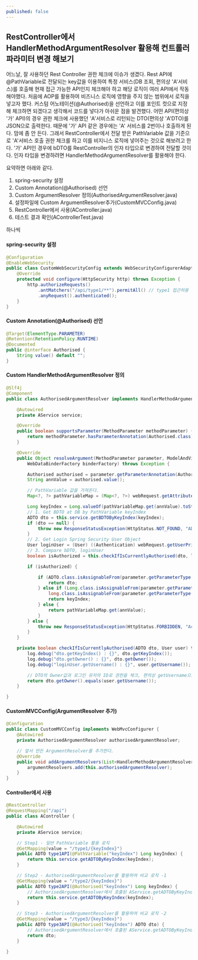 ```yaml
---
published: false
---
```

## RestController에서 HandlerMethodArgumentResolver 활용해 컨트롤러 파라미터 변경 해보기

어느날, 잘 사용하던 Rest Controller 권한 체크에 이슈가 생겼다.
Rest API에 @PathVariable로 전달되는 key값을 이용하여 특정 서비스(DB 조회, 편의상 'A'서비스)를 호출해 현재 접근 가능한 API인지 체크해야 하고 해당 로직이 여러 API에서 작동해야했다.
처음에 AOP를 활용하여 비즈니스 로직에 영향을 주지 않는 범위에서 로직을 넣고자 했다.
커스텀 어노테이션(@Authorised)을 선언하고 이를 포인트 컷으로 지정해 체크하면 되겠다고 생각해서 코드를 넣다가 아쉬운 점을 발견했다.
어떤 API(편의상 '가' API)의 경우 권한 체크에 사용했던  'A'서비스로 리턴되는 DTO(편의상 'A'DTO)를 JSON으로 출력한다.
때문에 '가' API 같은 경우에는 'A' 서비스를 2번이나 호출하게 된다.
맘에 좀 안 든다. 
그래서 RestController에서 전달 받은 PathVariable 값을 기준으로 'A'서비스 호출 권한 체크를 하고 이를 비지니스 로직에 넣어주는 것으로 해보려고 한다.
'가' API인 경우에 bDTO를 RestController의 인자 타입으로 변경하여 전달할 것이다.
인자 타입을 변경하려면 HandlerMethodArgumentResolver를 활용해야 한다.

요약하면 아래와 같다.

1. spring-security 설정
2. Custom Annotation(@Authorised) 선언
3. Custom ArgumentResolver 정의(AuthorisedArgumentResolver.java)
4. 설정파일에 Custom ArgumentResolver추가(CustomMVCConfig.java)
5. RestController에서 사용(AController.java)
6. 테스트 결과 확인(AControllerTest.java)

하나씩 

#### spring-security 설정
```java
@Configuration
@EnableWebSecurity
public class CustomWebSecurityConfig extends WebSecurityConfigurerAdapter {
	@Override
	protected void configure(HttpSecurity http) throws Exception {
		http.authorizeRequests()
			.antMatchers("/api/type1/**").permitAll() // type1 접근허용
			.anyRequest().authenticated();
	}
}
```

#### Custom Annotation(@Authorised) 선언
```java 
@Target(ElementType.PARAMETER)
@Retention(RetentionPolicy.RUNTIME)
@Documented
public @interface Authorised {
	String value() default "";
}
```
#### Custom HandlerMethodArgumentResolver 정의
```java 
@Slf4j
@Component
public class AuthorisedArgumentResolver implements HandlerMethodArgumentResolver {

	@Autowired
	private AService service;

	@Override
	public boolean supportsParameter(MethodParameter methodParameter) {
		return methodParameter.hasParameterAnnotation(Authorised.class);
	}

	@Override
	public Object resolveArgument(MethodParameter parameter, ModelAndViewContainer mavContainer, NativeWebRequest webRequest,
		WebDataBinderFactory binderFactory) throws Exception {

		Authorised authorised = parameter.getParameterAnnotation(Authorised.class);
		String annValue = authorised.value();

		// PathVariable 값을 가져온다.
		Map<?, ?> pathVariableMap = (Map<?, ?>) webRequest.getAttribute(HandlerMapping.URI_TEMPLATE_VARIABLES_ATTRIBUTE, RequestAttributes.SCOPE_REQUEST);

		Long keyIndex = Long.valueOf(pathVariableMap.get(annValue).toString());
		// 1. Get BDTO at DB by PathVariable keyIndex
		ADTO dto = this.service.getBDTOByKeyIndex(keyIndex);
		if (dto == null) {
			throw new ResponseStatusException(HttpStatus.NOT_FOUND, "ADTO Not Found");
		}
		// 2. Get Login Spring Security User Object
		User loginUser = (User) ((Authentication) webRequest.getUserPrincipal()).getPrincipal();
		// 3. Compare bDTO, loginUser
		boolean isAuthorized = this.checkIfIsCurrentlyAuthorised(dto, loginUser);

		if (isAuthorized) {

			if (ADTO.class.isAssignableFrom(parameter.getParameterType())) {
				return dto;
			} else if (Long.class.isAssignableFrom(parameter.getParameterType()) ||
				long.class.isAssignableFrom(parameter.getParameterType())) {
				return keyIndex;
			} else {
				return pathVariableMap.get(annValue);
			}
		} else {
			throw new ResponseStatusException(HttpStatus.FORBIDDEN, "Access Denied");
		}
	}

	private boolean checkIfIsCurrentlyAuthorised(ADTO dto, User user) throws Exception {
		log.debug("dto.getKeyIndex() : {}", dto.getKeyIndex());
		log.debug("dto.getOwner() : {}", dto.getOwner());
		log.debug("loginUser.getUsername() : {}", user.getUsername());

		// DTO의 Owner값과 로그인 유저의 ID로 권한을 체크, 편의상 getUsername으로 비교
		return dto.getOwner().equals(user.getUsername());
	}

}

```
#### CustomMVCConfig(ArgumentResolver 추가)
```java 
@Configuration
public class CustomMVCConfig implements WebMvcConfigurer {
	@Autowired
	private AuthorisedArgumentResolver authorisedArgumentResolver;

	// 앞서 만든 ArgumentResolver를 추가한다.
	@Override
	public void addArgumentResolvers(List<HandlerMethodArgumentResolver> argumentResolvers) {
		argumentResolvers.add(this.authorisedArgumentResolver);
	}
}
```

#### Controller에서 사용
```java
@RestController
@RequestMapping("/api")
public class AController {

	@Autowired
	private AService service;

	// Step1 - 일반 PathVariable 활용 로직
	@GetMapping(value = "/type1/{keyIndex}")
	public ADTO type1API(@PathVariable("keyIndex") Long keyIndex) {
		return this.service.getADTOByKeyIndex(keyIndex);
	}

	// Step2 - AuthorisedArgumentResolver를 활용하여 비교 로직 -1
	@GetMapping(value = "/type2/{keyIndex}")
	public ADTO type2API(@Authorised("keyIndex") Long keyIndex) {
		// AuthorisedArgumentResolver에서 호출된 AService.getADTOByKeyIndex이 다시 호출
		return this.service.getADTOByKeyIndex(keyIndex);
	}

	// Step3 - AuthorisedArgumentResolver를 활용하여 비교 로직 -2
	@GetMapping(value = "/type3/{keyIndex}")
	public ADTO type3API(@Authorised("keyIndex") ADTO dto) {
		// AuthorisedArgumentResolver에서 호출된 AService.getADTOByKeyIndex 1번만 호출
		return dto;
	}

}

```

<!--stackedit_data:
eyJoaXN0b3J5IjpbLTExMzI0OTI5MzQsLTIwNTI3MjYwMzEsND
EyNzE1NTc3LDExODUzMzExOTcsLTE1NTc1NDcyMzEsMTA5Mjgw
NTczNCwtNjIzNzY5NzU4LC0xMDEwNjE5OTcwLC0xODA2NTUxOT
MyLC00ODQxNzQ5MjksLTE5NDQ1NDA5OSwtMTkzODA1MTY5Nl19

-->